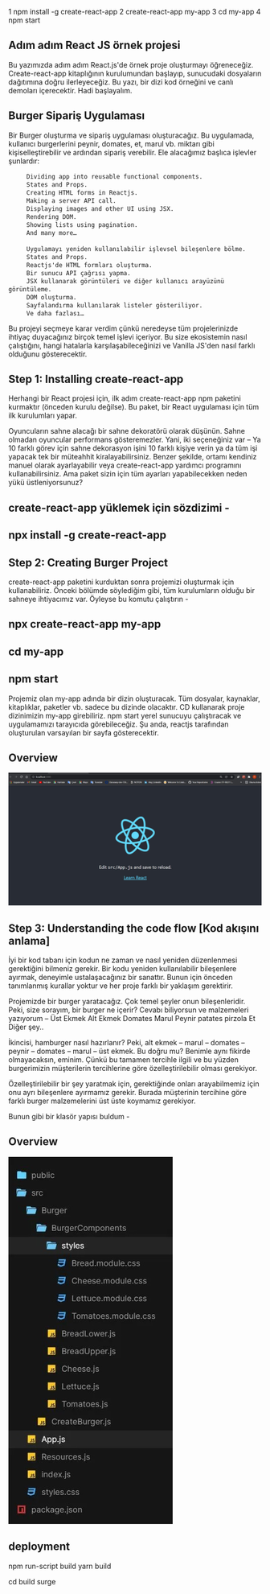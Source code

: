    1 npm install -g create-react-app
   2 create-react-app my-app
   3 cd my-app
   4 npm start
   
   ## Adım adım React JS örnek projesi

   Bu yazımızda adım adım React.js'de örnek proje oluşturmayı öğreneceğiz. Create-react-app kitaplığının kurulumundan başlayıp, sunucudaki dosyaların dağıtımına doğru ilerleyeceğiz. Bu yazı, bir dizi kod örneğini ve canlı demoları içerecektir. Hadi başlayalım.

   ## Burger Sipariş Uygulaması

   Bir Burger oluşturma ve sipariş uygulaması oluşturacağız. Bu uygulamada, kullanıcı burgerlerini peynir, domates, et, marul vb. miktarı gibi kişiselleştirebilir ve ardından sipariş verebilir. 
   Ele alacağımız başlıca işlevler şunlardır:

         Dividing app into reusable functional components.
         States and Props.
         Creating HTML forms in Reactjs.
         Making a server API call.
         Displaying images and other UI using JSX.
         Rendering DOM.
         Showing lists using pagination.
         And many more…

         Uygulamayı yeniden kullanılabilir işlevsel bileşenlere bölme.
         States and Props.
         Reactjs'de HTML formları oluşturma.
         Bir sunucu API çağrısı yapma.
         JSX kullanarak görüntüleri ve diğer kullanıcı arayüzünü görüntüleme.
         DOM oluşturma.
         Sayfalandırma kullanılarak listeler gösteriliyor.
         Ve daha fazlası…

Bu projeyi seçmeye karar verdim çünkü neredeyse tüm projelerinizde ihtiyaç duyacağınız birçok temel işlevi içeriyor. Bu size ekosistemin nasıl çalıştığını, hangi hatalarla karşılaşabileceğinizi ve Vanilla JS'den nasıl farklı olduğunu gösterecektir.

## Step 1: Installing create-react-app

   Herhangi bir React projesi için, ilk adım create-react-app npm paketini kurmaktır (önceden kurulu değilse). Bu paket, bir React uygulaması için tüm ilk kurulumları yapar.

   Oyuncuların sahne alacağı bir sahne dekoratörü olarak düşünün. Sahne olmadan oyuncular performans gösteremezler.
Yani, iki seçeneğiniz var
– Ya 10 farklı görev için sahne dekorasyon işini 10 farklı kişiye verin ya da tüm işi yapacak tek bir müteahhit kiralayabilirsiniz.
  Benzer şekilde, ortamı kendiniz manuel olarak ayarlayabilir veya create-react-app yardımcı programını kullanabilirsiniz. Ama paket sizin için tüm ayarları yapabilecekken neden yükü üstleniyorsunuz?

## create-react-app yüklemek için sözdizimi -

 ## npx install -g create-react-app
 
## Step 2: Creating Burger Project

create-react-app paketini kurduktan sonra projemizi oluşturmak için kullanabiliriz. 
Önceki bölümde söylediğim gibi, tüm kurulumların olduğu bir sahneye ihtiyacımız var. Öyleyse bu komutu çalıştırın -

## npx create-react-app my-app
## cd my-app
## npm start

Projemiz olan my-app adında bir dizin oluşturacak. 
Tüm dosyalar, kaynaklar, kitaplıklar, paketler vb. sadece bu dizinde olacaktır.
CD kullanarak proje dizinimizin my-app girebiliriz. 
npm start yerel sunucuyu çalıştıracak ve uygulamamızı tarayıcıda görebileceğiz. 
Şu anda, reactjs tarafından oluşturulan varsayılan bir sayfa gösterecektir.

## Overview
![](jpg/default.jpg)

## Step 3: Understanding the code flow [Kod akışını anlama]

İyi bir kod tabanı için kodun ne zaman ve nasıl yeniden düzenlenmesi gerektiğini bilmeniz gerekir.
Bir kodu yeniden kullanılabilir bileşenlere ayırmak, deneyimle ustalaşacağınız bir sanattır.
Bunun için önceden tanımlanmış kurallar yoktur ve her proje farklı bir yaklaşım gerektirir.

Projemizde bir burger yaratacağız. Çok temel şeyler onun bileşenleridir. Peki, size sorayım, bir burger ne içerir? Cevabı biliyorsun ve malzemeleri yazıyorum –
Üst Ekmek
Alt Ekmek
Domates
Marul
Peynir
patates pirzola
Et
Diğer şey..

İkincisi, hamburger nasıl hazırlanır? Peki, alt ekmek – marul – domates – peynir – domates – marul – üst ekmek. Bu doğru mu? Benimle aynı fikirde olmayacaksın, eminim. Çünkü bu tamamen tercihle ilgili ve bu yüzden burgerimizin müşterilerin tercihlerine göre özelleştirilebilir olması gerekiyor.

Özelleştirilebilir bir şey yaratmak için, gerektiğinde onları arayabilmemiz için onu ayrı bileşenlere ayırmamız gerekir.
Burada müşterinin tercihine göre farklı burger malzemelerini üst üste koymamız gerekiyor.

Bunun gibi bir klasör yapısı buldum -

## Overview
![](jpg/structure.jpg)

## deployment
npm run-script build
yarn build

cd build
surge
